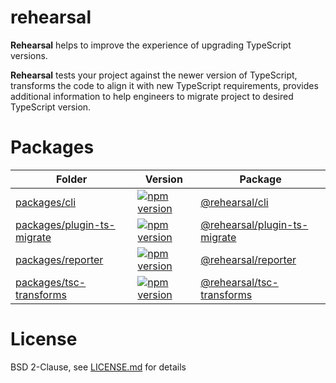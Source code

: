 # rehearsal

**Rehearsal** helps to improve the experience of upgrading TypeScript versions.

**Rehearsal** tests your project against the newer version of TypeScript,
transforms the code to align it with new TypeScript requirements,
provides additional information to help engineers to migrate project to desired TypeScript version.

# Packages

| Folder                                                      | Version                                                                                                                                | Package                                                                                    |
|-------------------------------------------------------------|----------------------------------------------------------------------------------------------------------------------------------------|--------------------------------------------------------------------------------------------|
| [packages/cli](./packages/cli/)                             | [![npm version](https://badge.fury.io/js/@rehearsal%2Fcli.svg)](https://badge.fury.io/js/@rehearsal%2Fcli)                             | [@rehearsal/cli](https://www.npmjs.com/package/@rehearsal/cli)                             |
| [packages/plugin-ts-migrate](./packages/plugin-ts-migrate/) | [![npm version](https://badge.fury.io/js/@rehearsal%2Fplugin-ts-migrate.svg)](https://badge.fury.io/js/@rehearsal%2Fplugin-ts-migrate) | [@rehearsal/plugin-ts-migrate](https://www.npmjs.com/package/@rehearsal/plugin-ts-migrate) |
| [packages/reporter](./packages/reporter/)                   | [![npm version](https://badge.fury.io/js/@rehearsal%2Freporter.svg)](https://badge.fury.io/js/@rehearsal%2Freporter)                   | [@rehearsal/reporter](https://www.npmjs.com/package/@rehearsal/reporter)                   |
| [packages/tsc-transforms](./packages/tsc-transforms/)       | [![npm version](https://badge.fury.io/js/@rehearsal%2Ftsc-transforms.svg)](https://badge.fury.io/js/@rehearsal%2Ftsc-transforms)       | [@rehearsal/tsc-transforms](https://www.npmjs.com/package/@rehearsal/tsc-transforms)       |

# License

BSD 2-Clause, see [LICENSE.md](LICENSE.md) for details